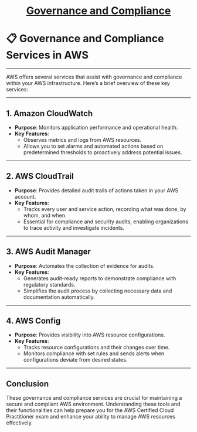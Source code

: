 <div style="text-align: center;">
    <h1><u>Governance and Compliance</u></h1>
</div>

# 📋 Governance and Compliance Services in AWS

---

AWS offers several services that assist with governance and compliance within your AWS infrastructure. Here’s a brief overview of these key services:

---

## 1. Amazon CloudWatch

- **Purpose**: Monitors application performance and operational health.
- **Key Features**:
  - Observes metrics and logs from AWS resources.
  - Allows you to set alarms and automated actions based on predetermined thresholds to proactively address potential issues.

---

## 2. AWS CloudTrail

- **Purpose**: Provides detailed audit trails of actions taken in your AWS account.
- **Key Features**:
  - Tracks every user and service action, recording what was done, by whom, and when.
  - Essential for compliance and security audits, enabling organizations to trace activity and investigate incidents.

---

## 3. AWS Audit Manager

- **Purpose**: Automates the collection of evidence for audits.
- **Key Features**:
  - Generates audit-ready reports to demonstrate compliance with regulatory standards.
  - Simplifies the audit process by collecting necessary data and documentation automatically.

---

## 4. AWS Config

- **Purpose**: Provides visibility into AWS resource configurations.
- **Key Features**:
  - Tracks resource configurations and their changes over time.
  - Monitors compliance with set rules and sends alerts when configurations deviate from desired states.

---

## Conclusion

These governance and compliance services are crucial for maintaining a secure and compliant AWS environment. Understanding these tools and their functionalities can help prepare you for the AWS Certified Cloud Practitioner exam and enhance your ability to manage AWS resources effectively.
